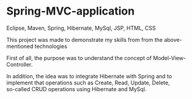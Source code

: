 # Spring-MVC-application
Eclipse, Maven, Spring, Hibernate, MySql, JSP, HTML, CSS

This project was made to demonstrate my skills from from the above-mentioned technologies

First of all, the purpose was to understand the concept of Model-View-Controller.

In addition, the idea was to integrate Hibernate with Spring and to implement that operations such as Create, Read, Update, Delete,  
so-called CRUD operations using Hibernate and MySql.




